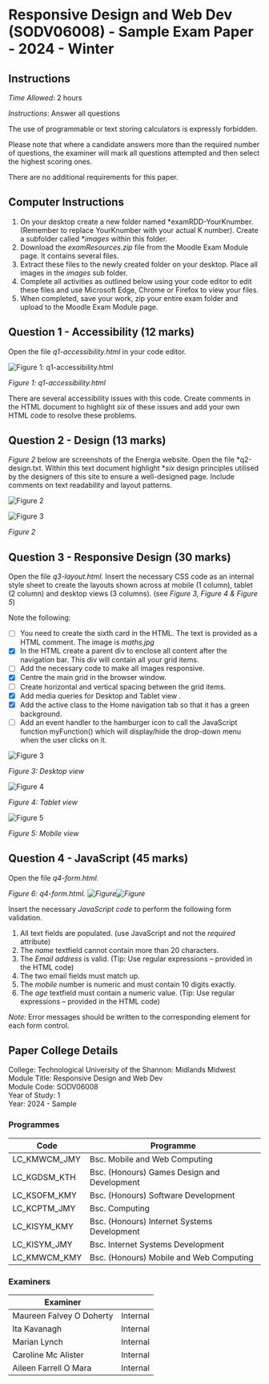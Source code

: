 ﻿# Responsive Design and Web Dev (SODV06008) - Sample Exam Paper - 2024 - Winter

## Instructions

*Time Allowed*: 2 hours

*Instructions*:  Answer all questions

The use of programmable or text storing calculators is expressly forbidden.

Please note that where a candidate answers more than the required number of questions, the examiner will mark all questions attempted and then select the highest scoring ones.

There are no additional requirements for this paper.

## Computer Instructions

1. On your desktop create a new folder named *examRDD-YourKnumber. (Remember to replace YourKnumber with your actual K number). Create a subfolder called **images* within this folder.
2. Download the *examResources.zip* file from the Moodle Exam Module page.  It contains several files.
3. Extract these files to the newly created folder on your desktop. Place all images in the *images* sub folder.
4. Complete all activities as outlined below using your code editor to edit these files and use Microsoft Edge, Chrome or Firefox to view your files. 
5. When completed, save your work, zip your entire exam folder and upload to the Moodle Exam Module page.

## Question 1 - Accessibility (12 marks)

Open the file *q1-accessibility.html* in your code editor.  

![Figure 1: q1-accessibility.html](Aspose.Words.a73794fd-3142-4caa-8e94-72fe8c6bc557.005.jpeg)

*Figure 1: q1-accessibility.html*  

There are several accessibility issues with this code. Create comments in the HTML document to highlight *six* of these issues and add your own HTML code to resolve these problems.

## Question 2 - Design (13 marks)

*Figure 2* below are screenshots of the Energia website. Open the file *q2-design.txt.  Within this text document highlight **six* design principles utilised by the designers of this site to ensure a well-designed page. Include comments on text readability and layout patterns.

![Figure 2](Aspose.Words.a73794fd-3142-4caa-8e94-72fe8c6bc557.006.jpeg)

![Figure 3](Aspose.Words.a73794fd-3142-4caa-8e94-72fe8c6bc557.007.jpeg)

*Figure 2*  

## Question 3 - Responsive Design (30 marks)

Open the file *q3-layout.html.* Insert the necessary CSS code as an internal style sheet to create the layouts shown across at mobile (1 column), tablet (2 column) and desktop views (3 columns). (see *Figure 3, Figure 4 & Figure 5*)

Note the following:

- [ ] You need to create the sixth card in the HTML. The text is provided as a HTML comment. The image is *maths.jpg*
- [x] In the HTML create a parent div to enclose all content after the navigation bar. This div will contain all your grid items.
- [ ] Add the necessary code to make all images responsive.
- [x] Centre the main grid in the browser window.
- [ ] Create horizontal and vertical spacing between the grid items.
- [x] Add media queries for Desktop and Tablet view .
- [x] Add the active class to the Home navigation tab so that it has a green background.
- [ ] Add an event handler to the hamburger icon to call the JavaScript function myFunction() which will display/hide the drop-down menu when the user clicks on it.

![Figure 3](Aspose.Words.a73794fd-3142-4caa-8e94-72fe8c6bc557.008.jpeg)

*Figure 3: Desktop view*  

![Figure 4](Aspose.Words.a73794fd-3142-4caa-8e94-72fe8c6bc557.009.jpeg)

*Figure 4: Tablet view*  

![Figure 5](Aspose.Words.a73794fd-3142-4caa-8e94-72fe8c6bc557.010.jpeg)

*Figure 5: Mobile view*  

## Question 4 - JavaScript (45 marks)

Open the file *q4-form.html.*  

*Figure 6: q4-form.html. ![Figure ](Aspose.Words.a73794fd-3142-4caa-8e94-72fe8c6bc557.011.png)![Figure](Aspose.Words.a73794fd-3142-4caa-8e94-72fe8c6bc557.012.jpeg)*

Insert the necessary *JavaScript code* to perform the following form validation.

1. All text fields are populated. (use JavaScript and not the *required* attribute)
2. The *name* textfield cannot contain more than 20 characters.
3. The *Email address* is valid. (Tip: Use regular expressions – provided in the HTML code)
4. The two email fields must match up.
5. The *mobile* number is numeric and must contain 10 digits exactly.
6. The *age* textfield must contain a numeric value. (Tip: Use regular expressions – provided in the HTML code)

*Note:* Error messages should be written to the corresponding <span> element for each form control.


## Paper College Details

College: Technological University of the Shannon: Midlands Midwest  
Module Title: Responsive Design and Web Dev  
Module Code: SODV06008  
Year of Study: 1  
Year: 2024 - Sample  

### Programmes

| Code         | Programme                                   |
|--------------|---------------------------------------------|
| LC_KMWCM_JMY | Bsc. Mobile and Web Computing               |
| LC_KGDSM_KTH | Bsc. (Honours) Games Design and Development |
| LC_KSOFM_KMY | Bsc. (Honours) Software Development         |
| LC_KCPTM_JMY | Bsc. Computing                              |
| LC_KISYM_KMY | Bsc. (Honours) Internet Systems Development |
| LC_KISYM_JMY | Bsc. Internet Systems Development           |
| LC_KMWCM_KMY | Bsc. (Honours) Mobile and Web Computing     |

### Examiners

| Examiner                 |          |
|--------------------------|----------|
| Maureen Falvey O Doherty | Internal |
| Ita Kavanagh             | Internal |
| Marian Lynch             | Internal |
| Caroline Mc Alister      | Internal |
| Aileen Farrell O Mara    | Internal |